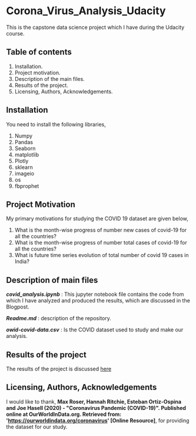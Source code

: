 # Corona_Virus_Analysis_Udacity
This is the capstone data science project which I have during the Udacity course.

## Table of contents

1. Installation.
2. Project motivation.
3. Description of the main files.
4. Results of the project.
5. Licensing, Authors, Acknowledgements.

## Installation
You need to install the following libraries,

1. Numpy
2. Pandas
3. Seaborn
4. matplotlib
5. Plotly
6. sklearn
7. imageio
8. os
9. fbprophet

## Project Motivation

My primary motivations for studying the COVID 19 dataset are given below,

1. What is the month-wise progress of number new cases of covid-19 for all the countries?
2. What is the month-wise progress of number total cases of covid-19 for all the countries?
3. What is future time series evolution of total number of covid 19 cases in India?

## Description of main files

***covid_analysis.ipynb*** : This jupyter notebook file contains the code from which I have analyzed and produced the results, which are discussed in the Blogpost.

***Readme.md*** : description of the repository.

***owid-covid-data.csv*** : Is the COVID dataset used to study and make our analysis.

## Results of the project

The results of the project is discussed [here](https://medium.com/@pranay.barkataki/analysis-of-the-covid-19-data-of-india-and-the-rest-of-the-countries-8632f639807a)

## Licensing, Authors, Acknowledgements

I would like to thank, **Max Roser, Hannah Ritchie, Esteban Ortiz-Ospina and Joe Hasell (2020) - "Coronavirus Pandemic (COVID-19)". Published online at OurWorldInData.org. Retrieved from: 'https://ourworldindata.org/coronavirus' [Online Resource]**, for providing the dataset for our study.
